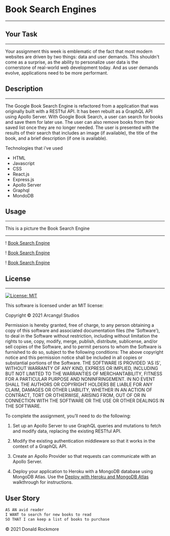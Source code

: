 #  Book Search Engines
***


## Your Task
***

Your assignment this week is emblematic of the fact that most modern websites are driven by two things: data and user demands. This shouldn't come as a surprise, as the ability to personalize user data is the cornerstone of real-world web development today. And as user demands evolve, applications need to be more performant.

## Description
***
The Google Book Search Engine is refactored from a application that was originally built with a RESTful API. It has been rebuilt as a GraphQL API using Apollo Server. With Google Book Search, a user can search for books and save them for later use. The user can also remove books from their saved list once they are no longer needed. The user is presented with the results of their search that includes an image (if available), the title of the book, and a brief description (if one is available).

Technologies that i've used
* HTML
* Javascript
* CSS
* React.js
* Express.js
* Apollo Server
* Graphql
* MondoDB

## Usage
***
This is a picture the Book Search Engine 
***
! [Book Search Engine](21-mern-homework-demo-01.gif)

! [Book Search Engine](21-mern-homework-demo-02.gif)

! [Book Search Engine](21-mern-homework-demo-03.gif)

## License
***
[![License: MIT](https://img.shields.io/badge/License-MIT-yellow.svg)](https://opensource.org/licenses/MIT)

This software is licensed under an MIT license:

Copyright © 2021 Arcangyl Studios

Permission is hereby granted, free of charge, to any person obtaining a copy of this software and associated documentation files (the 'Software'), to deal in the Software without restriction, including without limitation the rights to use, copy, modify, merge, publish, distribute, sublicense, and/or sell copies of the Software, and to permit persons to whom the Software is furnished to do so, subject to the following conditions:
The above copyright notice and this permission notice shall be included in all copies or substantial portions of the Software.
THE SOFTWARE IS PROVIDED 'AS IS', WITHOUT WARRANTY OF ANY KIND, EXPRESS OR IMPLIED, INCLUDING BUT NOT LIMITED TO THE WARRANTIES OF MERCHANTABILITY, FITNESS FOR A PARTICULAR PURPOSE AND NONINFRINGEMENT. IN NO EVENT SHALL THE AUTHORS OR COPYRIGHT HOLDERS BE LIABLE FOR ANY CLAIM, DAMAGES OR OTHER LIABILITY, WHETHER IN AN ACTION OF CONTRACT, TORT OR OTHERWISE, ARISING FROM, OUT OF OR IN CONNECTION WITH THE SOFTWARE OR THE USE OR OTHER DEALINGS IN THE SOFTWARE.








To complete the assignment, you’ll need to do the following:

1. Set up an Apollo Server to use GraphQL queries and mutations to fetch and modify data, replacing the existing RESTful API.

2. Modify the existing authentication middleware so that it works in the context of a GraphQL API.

3. Create an Apollo Provider so that requests can communicate with an Apollo Server.

4. Deploy your application to Heroku with a MongoDB database using MongoDB Atlas. Use the [Deploy with Heroku and MongoDB Atlas](https://coding-boot-camp.github.io/full-stack/mongodb/deploy-with-heroku-and-mongodb-atlas) walkthrough for instructions.


## User Story

```md
AS AN avid reader
I WANT to search for new books to read
SO THAT I can keep a list of books to purchase
```


© 2021 Donald Rockmore

